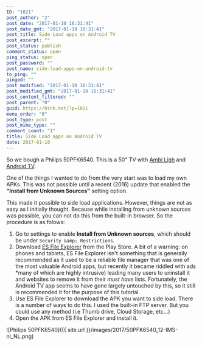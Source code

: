 ```yaml
---
ID: "1021"
post_author: "2"
post_date: "2017-01-10 16:31:41"
post_date_gmt: "2017-01-10 16:31:41"
post_title: Side Load apps on Android TV
post_excerpt: ""
post_status: publish
comment_status: open
ping_status: open
post_password: ""
post_name: side-load-apps-on-android-tv
to_ping: ""
pinged: ""
post_modified: "2017-01-10 16:31:41"
post_modified_gmt: "2017-01-10 16:31:41"
post_content_filtered: ""
post_parent: "0"
guid: https://0ink.net/?p=1021
menu_order: "0"
post_type: post
post_mime_type: ""
comment_count: "1"
title: Side Load apps on Android TV
date: 2017-01-10
---
```


So we bough a Philips 50PFK6540.  This is a 50" TV with
[Ambi Ligh](https://en.wikipedia.org/wiki/Ambilight) and
[Android TV](https://en.wikipedia.org/wiki/Android_TV).

One of the things I wanted to do from the very start was to load my own APKs.  This was not
possible until a recent (2016) update that enabled the **"Install from Unknown Sources"**
setting option.

This made it possible to side load applications.  However, things are not as easy as I
initially thought.  Because while installing from unknown sources was possible, you can not
do this from the built-in browser.  So the procedure is as folows:

1. Go to settings to enable **Install from Unknown sources**, which should be under
   `Security &amp; Restrictions`.
2. Download [ES File Explorer](https://play.google.com/store/apps/details?id=com.estrongs.android.pop)
   from the Play Store.  A bit of a warning: on phones and tablets, ES File Explorer isn't something
   that is generally recommended as it used to be a reliable file manager that was one of the
   most valuable Android apps, but recently it became riddled with ads *many of which are highly
   intrusive) leading many users to uninstall it and websites to remove it from their *must have* lists.
   Fortunately, the Android TV app seems to have gone largely untouched by this, so it still is
   recommended it for the purpose of this tutorial.
3. Use ES File Explorer to download the APK you want to side load.  There is a number of ways to do
   this.  I used the built-in FTP server.  But you could use any method (i.e Thumb drive, Cloud
   Storage, etc...)
4. Open the APK from ES File Explorer and install it.

![Philips 50PFK6540]({{ site.url }}/images/2017/50PFK6540_12-IMS-nl_NL.png)


